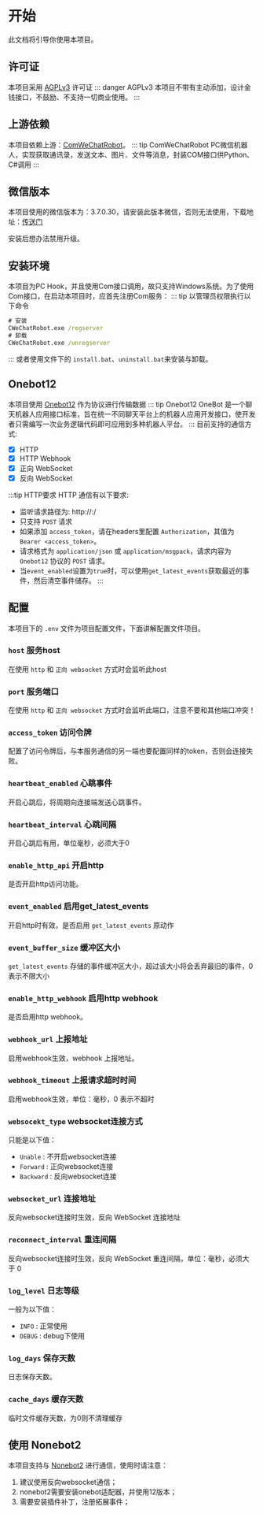# 开始
此文档将引导你使用本项目。
## 许可证
本项目采用 [AGPLv3](https://github.com/JustUndertaker/ComWeChatBotClient/blob/main/LICENSE) 许可证
::: danger AGPLv3
本项目不带有主动添加，设计金钱接口，不鼓励、不支持一切商业使用。
:::
## 上游依赖
本项目依赖上游：[ComWeChatRobot](https://github.com/ljc545w/ComWeChatRobot)。
::: tip ComWeChatRobot
PC微信机器人，实现获取通讯录，发送文本、图片、文件等消息，封装COM接口供Python、C#调用
:::
## 微信版本
本项目使用的微信版本为：3.7.0.30，请安装此版本微信，否则无法使用，下载地址：[传送门](https://github.com/tom-snow/wechat-windows-versions/releases/download/v3.7.0.30/WeChatSetup-3.7.0.30.exe)

安装后想办法禁用升级。
## 安装环境
本项目为PC Hook，并且使用Com接口调用，故只支持Windows系统。为了使用Com接口，在启动本项目时，应首先注册Com服务：
::: tip 以管理员权限执行以下命令
```bat
# 安装
CWeChatRobot.exe /regserver
# 卸载
CWeChatRobot.exe /unregserver
```
:::
或者使用文件下的 `install.bat`、`uninstall.bat`来安装与卸载。
## Onebot12
本项目使用 [Onebot12](https://12.onebot.dev/) 作为协议进行传输数据
::: tip Onebot12
OneBot 是一个聊天机器人应用接口标准，旨在统一不同聊天平台上的机器人应用开发接口，使开发者只需编写一次业务逻辑代码即可应用到多种机器人平台。
:::
目前支持的通信方式:
 - [x] HTTP
 - [X] HTTP Webhook
 - [x] 正向 WebSocket
 - [x] 反向 WebSocket

:::tip HTTP要求
HTTP 通信有以下要求:
 - 监听请求路径为: http://<host>:<port>/
 - 只支持 `POST` 请求
 - 如果添加 `access_token`，请在headers里配置 `Authorization`，其值为 `Bearer <access_token>`。
 - 请求格式为 `application/json` 或 `application/msgpack`，请求内容为 `Onebot12` 协议的 `POST` 请求。
 - 当`event_enabled`设置为`true`时，可以使用`get_latest_events`获取最近的事件，然后清空事件储存。
:::

## 配置
本项目下的 `.env` 文件为项目配置文件，下面讲解配置文件项目。

### `host` 服务host
在使用 `http` 和 `正向 websocket` 方式时会监听此host

### `port` 服务端口
在使用 `http` 和 `正向 websocket` 方式时会监听此端口，注意不要和其他端口冲突！

### `access_token` 访问令牌
配置了访问令牌后，与本服务通信的另一端也要配置同样的token，否则会连接失败。

### `heartbeat_enabled` 心跳事件
开启心跳后，将周期向连接端发送心跳事件。

### `heartbeat_interval` 心跳间隔
开启心跳后有用，单位毫秒，必须大于0

### `enable_http_api` 开启http
是否开启http访问功能。

### `event_enabled` 启用get_latest_events
开启http时有效，是否启用 `get_latest_events` 原动作

### `event_buffer_size` 缓冲区大小
`get_latest_events` 存储的事件缓冲区大小，超过该大小将会丢弃最旧的事件，0 表示不限大小

### `enable_http_webhook` 启用http webhook
是否启用http webhook。

### `webhook_url` 上报地址
启用webhook生效，webhook 上报地址。

### `webhook_timeout` 上报请求超时时间
启用webhook生效，单位：毫秒，0 表示不超时

### `websocekt_type` websocket连接方式
只能是以下值：
 - `Unable` : 不开启websocket连接
 - `Forward` : 正向websocket连接
 - `Backward` : 反向websocket连接

### `websocket_url` 连接地址
反向websocket连接时生效，反向 WebSocket 连接地址

### `reconnect_interval` 重连间隔
反向websocket连接时生效，反向 WebSocket 重连间隔，单位：毫秒，必须大于 0

### `log_level` 日志等级
一般为以下值：
 - `INFO` : 正常使用
 - `DEBUG` : debug下使用

### `log_days` 保存天数
日志保存天数。

### `cache_days` 缓存天数
临时文件缓存天数，为0则不清理缓存

## 使用 Nonebot2
本项目支持与 [Nonebot2](https://v2.nonebot.dev/) 进行通信，使用时请注意：
 1. 建议使用反向websocket通信；
 2. nonebot2需要安装onebot适配器，并使用12版本；
 3. 需要安装插件补丁，注册拓展事件；
